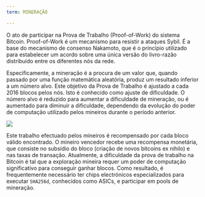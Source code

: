 ```yaml
---
term: MINERAÇÃO

---
```

O ato de participar na Prova de Trabalho (Proof-of-Work) do sistema Bitcoin. Proof-of-Work é um mecanismo para resistir a ataques Sybil. É a base do mecanismo de consenso Nakamoto, que é o princípio utilizado para estabelecer um acordo sobre uma única versão do livro-razão distribuído entre os diferentes nós da rede.

Especificamente, a mineração é a procura de um valor que, quando passado por uma função matemática aleatória, produz um resultado inferior a um número alvo. Este objetivo da Prova de Trabalho é ajustado a cada 2016 blocos pelos nós. Isto é conhecido como ajuste de dificuldade. O número alvo é reduzido para aumentar a dificuldade de mineração, ou é aumentado para diminuir a dificuldade, dependendo da evolução do poder de computação utilizado pelos mineiros durante o período anterior.

![](../../dictionnaire/assets/34.webp)

Este trabalho efectuado pelos mineiros é recompensado por cada bloco válido encontrado. O mineiro vencedor recebe uma recompensa monetária, que consiste no subsídio do bloco (criação de novos bitcoins ex nihilo) e nas taxas de transação. Atualmente, a dificuldade da prova de trabalho na Bitcoin é tal que a exploração mineira requer um poder de computação significativo para conseguir ganhar blocos. Como resultado, é frequentemente necessário ter chips electrónicos especializados para executar `SHA256d`, conhecidos como ASICs, e participar em pools de mineração.